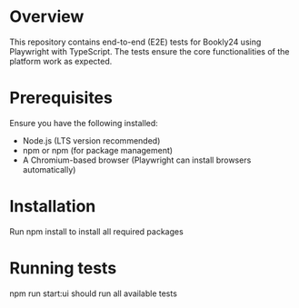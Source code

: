 # Overview
This repository contains end-to-end (E2E) tests for Bookly24 using Playwright with TypeScript. The tests ensure the core functionalities of the platform work as expected.

# Prerequisites
Ensure you have the following installed:
 - Node.js (LTS version recommended)
 - npm or npm (for package management)
 - A Chromium-based browser (Playwright can install browsers automatically)

# Installation
Run npm install to install all required packages

# Running tests
npm run start:ui should run all available tests